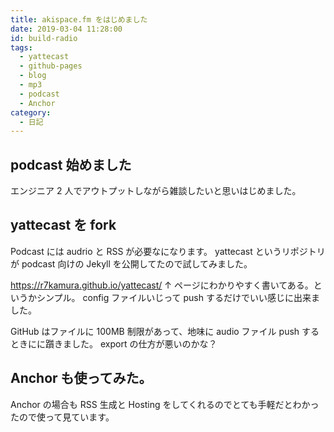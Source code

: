 ```yaml
---
title: akispace.fm をはじめました
date: 2019-03-04 11:28:00
id: build-radio
tags:
  - yattecast
  - github-pages
  - blog
  - mp3
  - podcast
  - Anchor
category:
  - 日記
---
```


## podcast 始めました

エンジニア 2 人でアウトプットしながら雑談したいと思いはじめました。

## yattecast を fork

Podcast には audrio と RSS が必要なになります。
yattecast というリポジトリが podcast 向けの Jekyll を公開してたので試してみました。

https://r7kamura.github.io/yattecast/
↑ ページにわかりやすく書いてある。というかシンプル。
config ファイルいじって push するだけでいい感じに出来ました。

GitHub はファイルに 100MB 制限があって、地味に audio ファイル push するときにに躓きました。
export の仕方が悪いのかな？

## Anchor も使ってみた。

Anchor の場合も RSS 生成と Hosting をしてくれるのでとても手軽だとわかったので使って見ています。
